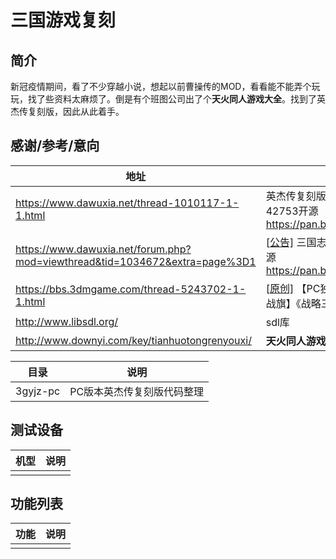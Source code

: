 # 三国游戏复刻

## 简介

​	新冠疫情期间，看了不少穿越小说，想起以前曹操传的MOD，看看能不能弄个玩玩，找了些资料太麻烦了。倒是有个班图公司出了个**天火同人游戏大全**。找到了英杰传复刻版，因此从此着手。



## 感谢/参考/意向

| 地址    |    说明  |
| ------------- | -------------------- |
| https://www.dawuxia.net/thread-1010117-1-1.html | 英杰传复刻版子MOD——纵横天下 42753开源  https://pan.baidu.com/s/1mibO8S4 |
| https://www.dawuxia.net/forum.php?mod=viewthread&tid=1034672&extra=page%3D1 | [[公告\]](https://www.dawuxia.net/forum.php?mod=forumdisplay&fid=38279&filter=typeid&typeid=318) 三国志英杰传复刻版12846开源 https://pan.baidu.com/s/1bGLy8Y |
| https://bbs.3dmgame.com/thread-5243702-1-1.html | [[原创\]](https://bbs.3dmgame.com/forum.php?mod=forumdisplay&fid=1907&filter=typeid&typeid=26087) 【PC独立游戏发布组】【策略战旗】《战略三国3》开源试玩版 |
| http://www.libsdl.org/ | sdl库 |
| http://www.downyi.com/key/tianhuotongrenyouxi/ | **天火同人游戏大全合集专题** |




| 目录    |    说明  |
| ------------- |  -------------------- |
| 3gyjz-pc | PC版本英杰传复刻版代码整理 |


## 测试设备

| 机型    |    说明  |
| ------ |  -------------------- |
|   | |

## 功能列表

| 功能    |    说明  |
| ------------- |  -------------------- |
|  |  |


